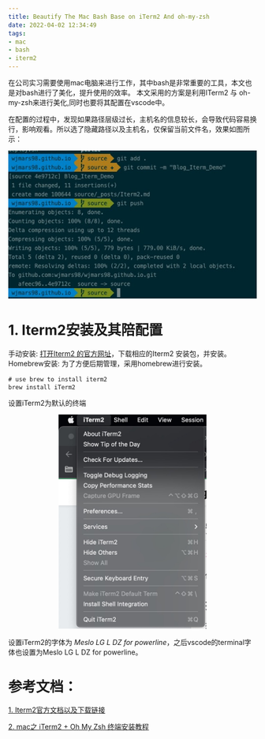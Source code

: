 ```yaml
---
title: Beautify The Mac Bash Base on iTerm2 And oh-my-zsh
date: 2022-04-02 12:34:49
tags:
- mac
- bash
- iterm2
---
```

在公司实习需要使用mac电脑来进行工作，其中bash是非常重要的工具，本文也是对bash进行了美化，提升使用的效率。
本文采用的方案是利用ITerm2 与 oh-my-zsh来进行美化,同时也要将其配置在vscode中。

在配置的过程中，发现如果路径层级过长，主机名的信息较长，会导致代码容易换行，影响观看。所以选了隐藏路径以及主机名，仅保留当前文件名，效果如图所示：

![demo show1](./%20Beautify-The-Mac-Bash/demo.jpg)
<!-- more -->

# 1. Iterm2安装及其陪配置
手动安装: [打开Iterm2 的官方网址](https://iterm2.com/)，下载相应的Iterm2 安装包，并安装。
Homebrew安装: 为了方便后期管理，采用homebrew进行安装。
```shell
# use brew to install iterm2
brew install iTerm2
```

设置iTerm2为默认的终端

<center>
    <img src="./%20Beautify-The-Mac-Bash/default-iterm2.jpg" width=300 >
</center>

设置iTerm2的字体为 *Meslo LG L DZ for powerline*，之后vscode的terminal字体也设置为Meslo LG L DZ for powerline。

# 参考文档：
[1. Iterm2官方文档以及下载链接](https://iterm2.com/)

[2. mac之 iTerm2 + Oh My Zsh 终端安装教程](https://segmentfault.com/a/1190000039834490)